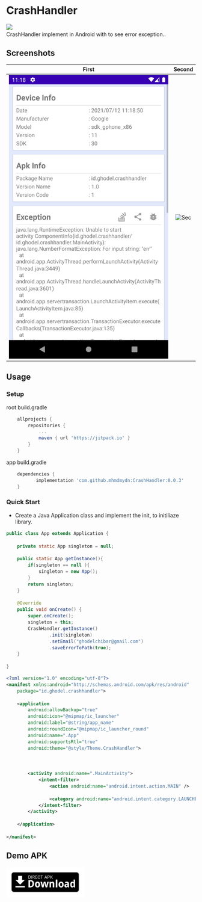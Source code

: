# CrashHandler

[![](https://jitpack.io/v/mhmdmydn/CrashHandler.svg)](https://jitpack.io/#mhmdmydn/CrashHandler)
</br>
CrashHandler implement in Android with to see error exception..

## Screenshots

| First | Second |
|:-:|:-:|
| ![First](/images/SS-1.png?raw=true) | ![Sec](//images/SS-2.png?raw=true) |

## Usage

### Setup

root build.gradle

```groovy
	allprojects {
		repositories {
			...
			maven { url 'https://jitpack.io' }
		}
	}
```

app build.gradle

```groovy
	dependencies {
	       implementation 'com.github.mhmdmydn:CrashHandler:0.0.3'
	}
```

### Quick Start

- Create a Java Application class and implement the init, to initiliaze library.

```java
public class App extends Application {

    private static App singleton = null;

    public static App getInstance(){
        if(singleton == null ){
            singleton = new App();
        }
        return singleton;
    }

    @Override
    public void onCreate() {
        super.onCreate();
        singleton = this;
        CrashHandler.getInstance()
                .init(singleton)
                .setEmail("ghodelchibar@gmail.com")
                .saveErrorToPath(true);
    }

}
```

```xml
<?xml version="1.0" encoding="utf-8"?>
<manifest xmlns:android="http://schemas.android.com/apk/res/android"
    package="id.ghodel.crashhandler">

    <application
        android:allowBackup="true"
        android:icon="@mipmap/ic_launcher"
        android:label="@string/app_name"
        android:roundIcon="@mipmap/ic_launcher_round"
        android:name=".App"
        android:supportsRtl="true"
        android:theme="@style/Theme.CrashHandler">



        <activity android:name=".MainActivity">
            <intent-filter>
                <action android:name="android.intent.action.MAIN" />

                <category android:name="android.intent.category.LAUNCHER" />
            </intent-filter>
        </activity>

    </application>

</manifest>
```

## Demo APK

[<img src="/images/direct-apk-download.png?raw=true"
      alt="Direct apk download"
      height="80">](https://github.com/mhmdmydn/CrashHandler/tree/main/app/releases/)
